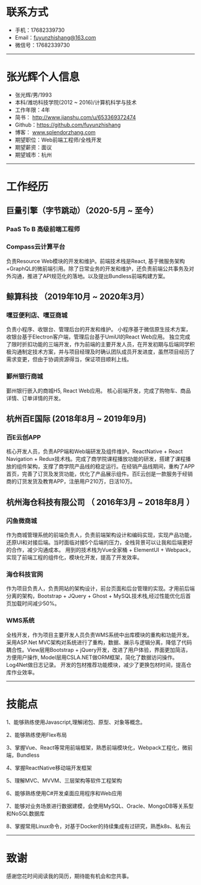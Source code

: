 # 联系方式
- 手机：17682339730
- Email：fuyunzhishang@163.com
- 微信号：17682339730

---

# 张光辉个人信息

 - 张光辉/男/1993 
 - 本科/潍坊科技学院(2012 ~ 2016)/计算机科学与技术 
 - 工作年限：4年
 - 简书： http://www.jianshu.com/u/653369372474
 - Github：https://github.com/fuyunzhishang
 - 博客： www.splendorzhang.com
 - 期望职位：Web前端工程师/全栈开发
 - 期望薪资：面议
 - 期望城市：杭州

---

# 工作经历

## 巨量引擎（字节跳动）（2020-5月 ~ 至今）
### PaaS To B 高级前端工程师
### Compass云计算平台
负责Resource Web模块的开发和维护。前端技术栈是React, 基于微服务架构+GraphQL的微前端引用。除了日常业务的开发和维护，还负责前端公共事务及对外沟通，推进了API规范化的落地。以及提出Bundless前端构建方案。

## 鲸算科技 （2019年10月 ~ 2020年3月）
### 嘿豆便利店、嘿豆商城
负责小程序、收银台、管理后台的开发和维护。
小程序基于微信原生技术方案，收银台基于Electron客户端，管理后台基于UmiUI的React Web应用。
独立完成了限时折扣功能的三端开发，作为前端的主要开发人员，在开发初期与后端同学积极沟通制定技术方案，并与项目经理及时确认团队成员开发进度，虽然项目经历了需求变更，但由于协调资源得当，保证项目顺利上线。

### 鄞州银行商城
鄞州银行嵌入的商城H5, React Web应用。
核心前端开发，完成了购物车、商品详情、订单详情的开发。

## 杭州百E国际 (2018年8月 ~ 2019年9月)
### 百E云创APP
核心开发人员，负责APP端和Web端研发及组件维护。ReactNative + React Navigation + Redux技术栈。完成了商学院课程播放功能的研发，搭建了课程播放的组件架构，支撑了商学院产品线的稳定运行。在经销产品线期间，重构了APP首页，完善了订货及发货功能，优化了产品展示组件。百E云创是一款服务于经销商的订货发货及教育APP，注册用户210万，日活10万。


## 杭州海仓科技有限公司 （ 2016年3月 ~ 2018年8月 ）

### 闪鱼微商城 
作为商城管理系统的前端负责人，负责前端架构设计和编码实现，实现产品功能，还原UI和对接后端。当时面临对接5个后端的压力，全栈背景可以让我和后端更好的合作，减少沟通成本。
用到的技术栈为Vue全家桶 + ElementUI + Webpack，实现了前端工程的组件化，模块化开发，提高了开发效率。

### 海仓科技官网 
作为项目负责人，负责网站的架构设计，前台页面和后台管理的实现。才用前后端分离的架构，Bootstrap + JQuery + Ghost + MySQL技术栈,经过性能优化后首页加载时间减少50%。


### WMS系统

全栈开发，作为项目主要开发人员负责WMS系统中出库模块的重构和功能开发。采用ASP.Net MVC架构对系统进行了重构，数据、展示与逻辑分离，降低了代码耦合性。View层用Bootstrap + jQuery开发，改进了用户体验，界面更加简洁，方便用户操作, Model层用CSLA.NET做ORM框架，简化了数据访问操作。 Log4Net做日志记录。
开发的包材推荐功能模块，减少了更换包材时间，提高仓库作业效率。

---
# 技能点
1、能够熟练使用Javascript,理解闭包、原型、对象等概念。

2、能够熟练使用Flex布局

3、掌握Vue、React等常用前端框架，熟悉前端模块化，Webpack工程化，微前端，Bundless

4、掌握ReactNative移动端开发框架

5、理解MVC、MVVM、三层架构等软件工程架构

6、能够熟练使用C#开发桌面应用程序和Web应用

7、能够对业务场景进行数据建模，会使用MySQL、Oracle、MongoDB等关系型和NoSQL数据库

8、掌握常用Linux命令，对基于Docker的持续集成有过研究，熟悉k8s、私有云

---

# 致谢
感谢您花时间阅读我的简历，期待能有机会和您共事。
